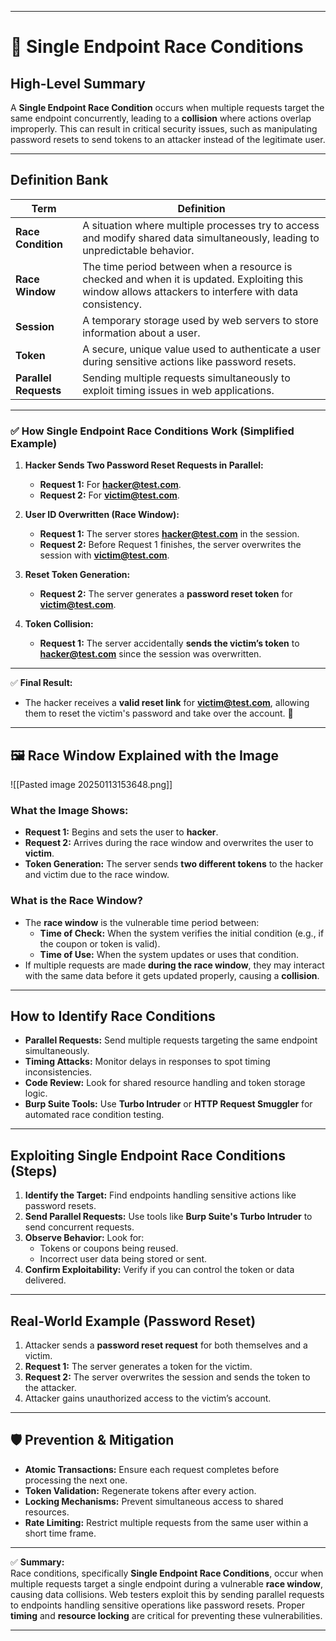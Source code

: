 
---

# 🏁 Single Endpoint Race Conditions

## High-Level Summary

A **Single Endpoint Race Condition** occurs when multiple requests target the same endpoint concurrently, leading to a **collision** where actions overlap improperly. This can result in critical security issues, such as manipulating password resets to send tokens to an attacker instead of the legitimate user.

---

## Definition Bank

|**Term**|**Definition**|
|---|---|
|**Race Condition**|A situation where multiple processes try to access and modify shared data simultaneously, leading to unpredictable behavior.|
|**Race Window**|The time period between when a resource is checked and when it is updated. Exploiting this window allows attackers to interfere with data consistency.|
|**Session**|A temporary storage used by web servers to store information about a user.|
|**Token**|A secure, unique value used to authenticate a user during sensitive actions like password resets.|
|**Parallel Requests**|Sending multiple requests simultaneously to exploit timing issues in web applications.|

---

### ✅ How Single Endpoint Race Conditions Work (Simplified Example)

1. **Hacker Sends Two Password Reset Requests in Parallel:**
    
    - **Request 1:** For **[hacker@test.com](mailto:hacker@test.com)**.
    - **Request 2:** For **[victim@test.com](mailto:victim@test.com)**.
2. **User ID Overwritten (Race Window):**
    
    - **Request 1:** The server stores **[hacker@test.com](mailto:hacker@test.com)** in the session.
    - **Request 2:** Before Request 1 finishes, the server overwrites the session with **[victim@test.com](mailto:victim@test.com)**.
3. **Reset Token Generation:**
    
    - **Request 2:** The server generates a **password reset token** for **[victim@test.com](mailto:victim@test.com)**.
4. **Token Collision:**
    
    - **Request 1:** The server accidentally **sends the victim’s token** to **[hacker@test.com](mailto:hacker@test.com)** since the session was overwritten.

---

✅ **Final Result:**

- The hacker receives a **valid reset link** for **[victim@test.com](mailto:victim@test.com)**, allowing them to reset the victim's password and take over the account. 🚩

---

## 🖼️ Race Window Explained with the Image

![[Pasted image 20250113153648.png]]

### What the Image Shows:

- **Request 1:** Begins and sets the user to **hacker**.
- **Request 2:** Arrives during the race window and overwrites the user to **victim**.
- **Token Generation:** The server sends **two different tokens** to the hacker and victim due to the race window.

### **What is the Race Window?**

- The **race window** is the vulnerable time period between:
    - **Time of Check:** When the system verifies the initial condition (e.g., if the coupon or token is valid).
    - **Time of Use:** When the system updates or uses that condition.
- If multiple requests are made **during the race window**, they may interact with the same data before it gets updated properly, causing a **collision**.

---

## How to Identify Race Conditions

- **Parallel Requests:** Send multiple requests targeting the same endpoint simultaneously.
- **Timing Attacks:** Monitor delays in responses to spot timing inconsistencies.
- **Code Review:** Look for shared resource handling and token storage logic.
- **Burp Suite Tools:** Use **Turbo Intruder** or **HTTP Request Smuggler** for automated race condition testing.

---

## Exploiting Single Endpoint Race Conditions (Steps)

1. **Identify the Target:** Find endpoints handling sensitive actions like password resets.
2. **Send Parallel Requests:** Use tools like **Burp Suite's Turbo Intruder** to send concurrent requests.
3. **Observe Behavior:** Look for:
    - Tokens or coupons being reused.
    - Incorrect user data being stored or sent.
4. **Confirm Exploitability:** Verify if you can control the token or data delivered.

---

## Real-World Example (Password Reset)

1. Attacker sends a **password reset request** for both themselves and a victim.
2. **Request 1:** The server generates a token for the victim.
3. **Request 2:** The server overwrites the session and sends the token to the attacker.
4. Attacker gains unauthorized access to the victim’s account.

---

## 🛡️ Prevention & Mitigation

- **Atomic Transactions:** Ensure each request completes before processing the next one.
- **Token Validation:** Regenerate tokens after every action.
- **Locking Mechanisms:** Prevent simultaneous access to shared resources.
- **Rate Limiting:** Restrict multiple requests from the same user within a short time frame.

---

✅ **Summary:**  
Race conditions, specifically **Single Endpoint Race Conditions**, occur when multiple requests target a single endpoint during a vulnerable **race window**, causing data collisions. Web testers exploit this by sending parallel requests to endpoints handling sensitive operations like password resets. Proper **timing** and **resource locking** are critical for preventing these vulnerabilities.

---
